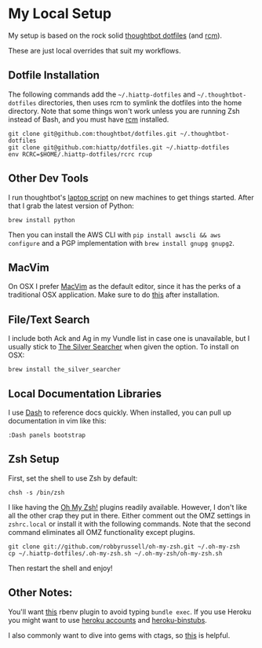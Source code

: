 My Local Setup
==============

My setup is based on the rock solid [thoughtbot dotfiles](https://github.com/thoughtbot/dotfiles) (and [rcm](https://github.com/thoughtbot/rcm)).

These are just local overrides that suit my workflows.

## Dotfile Installation

The following commands add the `~/.hiattp-dotfiles` and  `~/.thoughtbot-dotfiles` directories, then uses rcm to symlink the dotfiles into the home directory. Note that some things won't work unless you are running Zsh instead of Bash, and you must have [rcm](https://github.com/thoughtbot/rcm) installed.

```
git clone git@github.com:thoughtbot/dotfiles.git ~/.thoughtbot-dotfiles
git clone git@github.com:hiattp/dotfiles.git ~/.hiattp-dotfiles
env RCRC=$HOME/.hiattp-dotfiles/rcrc rcup
```

## Other Dev Tools

I run thoughtbot's [laptop script](https://github.com/thoughtbot/laptop) on new
machines to get things started. After that I grab the latest version of Python:

    brew install python

Then you can install the AWS CLI with `pip install awscli && aws configure` and
a PGP implementation with `brew install gnupg gnupg2`.

## MacVim

On OSX I prefer [MacVim](https://github.com/b4winckler/macvim/releases) as the default editor, since it has the perks of a traditional OSX application. Make sure to do [this](http://stackoverflow.com/questions/2056137/how-to-run-mvim-macvim-from-terminal) after installation.

## File/Text Search

I include both Ack and Ag in my Vundle list in case one is unavailable, but I
usually stick to [The Silver Searcher](https://github.com/ggreer/the_silver_searcher) when given the option. To install on OSX:

    brew install the_silver_searcher

## Local Documentation Libraries

I use [Dash](http://kapeli.com/dash) to reference docs quickly. When installed,
you can pull up documentation in vim like this:

    :Dash panels bootstrap

## Zsh Setup

First, set the shell to use Zsh by default:

    chsh -s /bin/zsh

I like having the [Oh My Zsh!](https://github.com/robbyrussell/oh-my-zsh) plugins readily available. However, I don't like all the other crap they put in there. Either comment out the OMZ settings in `zshrc.local` or install it with the following commands. Note that the second command eliminates all OMZ functionality except plugins.

```
git clone git://github.com/robbyrussell/oh-my-zsh.git ~/.oh-my-zsh
cp ~/.hiattp-dotfiles/.oh-my-zsh.sh ~/.oh-my-zsh/oh-my-zsh.sh
```

Then restart the shell and enjoy!

## Other Notes:

You'll want [this](https://github.com/carsomyr/rbenv-bundler) rbenv plugin to
avoid typing `bundle exec`. If you use Heroku you might want to use
[heroku accounts](https://github.com/heroku/heroku-accounts) and
[heroku-binstubs](https://github.com/tpope/heroku-binstubs).

I also commonly want to dive into gems with ctags, so
[this](https://github.com/tpope/gem-ctags) is helpful.
